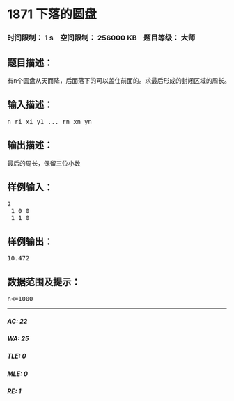 # 1871 下落的圆盘   
### 时间限制： 1 s&nbsp;&nbsp;&nbsp;&nbsp;空间限制： 256000 KB&nbsp;&nbsp;&nbsp;&nbsp;题目等级： 大师  
## 题目描述：  

<pre>
有n个圆盘从天而降，后面落下的可以盖住前面的。求最后形成的封闭区域的周长。 看下面这副图, 所有的红色线条的总长度即为所求.
</pre>
  
  
## 输入描述：  

<pre>
n ri xi y1 ... rn xn yn
</pre>
  
  
## 输出描述：  

<pre>
最后的周长，保留三位小数
</pre>
  
  
## 样例输入：  

<pre>
2  
 1 0 0  
 1 1 0
</pre>
  
  
## 样例输出：  

<pre>
10.472
</pre>
  
  
## 数据范围及提示：  

<pre>
n<=1000
</pre>
  
  
***  

##### AC: 22  
##### WA: 25  
##### TLE: 0  
##### MLE: 0  
##### RE: 1  
